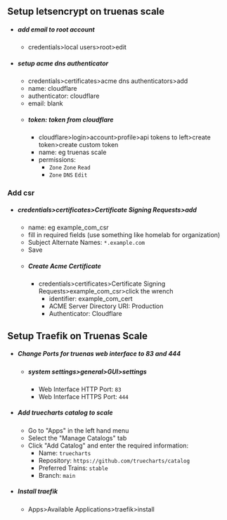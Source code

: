 ## Setup letsencrypt on truenas scale
  - ##### add email to root account
    - credentials>local users>root>edit
  - ##### setup acme dns authenticator
    - credentials>certificates>acme dns authenticators>add
    - name: cloudflare
    - authenticator: cloudflare
    - email: blank
    - ##### token: token from cloudflare
      - cloudflare>login>account>profile>api tokens to left>create token>create custom token
      - name: eg truenas scale
      - permissions: 
        - `Zone` `Zone` `Read`
        - `Zone` `DNS` `Edit`   
### Add csr
- ##### credentials>certificates>Certificate Signing Requests>add
  - name: eg example_com_csr
  - fill in required fields (use something like homelab for organization)
  - Subject Alternate Names: `*.example.com`
  - Save
  - ##### Create Acme Certificate
    - credentials>certificates>Certificate Signing Requests>example_com_csr>click the wrench
      - identifier: example_com_cert
      - ACME Server Directory URI: Production
      - Authenticator: Cloudflare

## Setup Traefik on Truenas Scale
  - ##### Change Ports for truenas web interface to 83 and 444
    - ##### system settings>general>GUI>settings
      - Web Interface HTTP Port: `83`
      - Web Interface HTTPS Port: `444`
  - ##### Add truecharts catalog to scale
    - Go to "Apps" in the left hand menu
    - Select the "Manage Catalogs" tab
    - Click "Add Catalog" and enter the required information:
      - Name: `truecharts`
      - Repository: `https://github.com/truecharts/catalog`
      - Preferred Trains: `stable`
      - Branch: `main`
  - ##### Install traefik
    - Apps>Available Applications>traefik>install
    
